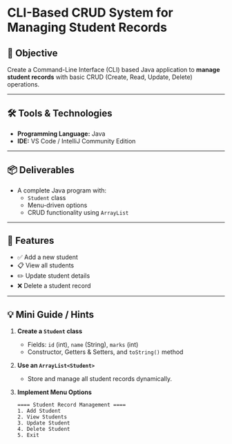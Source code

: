 # CLI-Based CRUD System for Managing Student Records

## 🎯 Objective
Create a Command-Line Interface (CLI) based Java application to **manage student records** with basic CRUD (Create, Read, Update, Delete) operations.

---

## 🛠️ Tools & Technologies
- **Programming Language:** Java  
- **IDE:** VS Code / IntelliJ Community Edition

---

## 📦 Deliverables
- A complete Java program with:
  - `Student` class
  - Menu-driven options
  - CRUD functionality using `ArrayList`

---

## 🧭 Features
- ✅ Add a new student
- 📋 View all students
- ✏️ Update student details
- ❌ Delete a student record

---

## 💡 Mini Guide / Hints

1. **Create a `Student` class**
   - Fields: `id` (int), `name` (String), `marks` (int)
   - Constructor, Getters & Setters, and `toString()` method

2. **Use an `ArrayList<Student>`**
   - Store and manage all student records dynamically.

3. **Implement Menu Options**
   ```text
   ==== Student Record Management ====
   1. Add Student
   2. View Students
   3. Update Student
   4. Delete Student
   5. Exit
